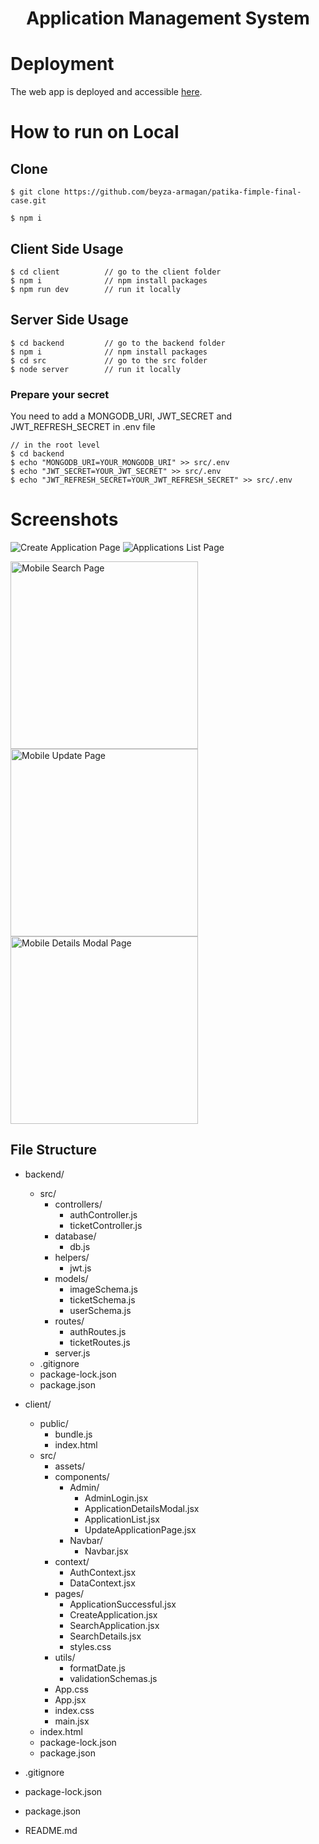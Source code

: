 <h1 align="center">
Application Management System
</h1>

# Deployment

The web app is deployed and accessible [here](https://coruscating-alfajores-652f87.netlify.app/basvuru-olustur).

# How to run on Local

## Clone
```terminal
$ git clone https://github.com/beyza-armagan/patika-fimple-final-case.git

$ npm i
```

## Client Side Usage
```terminal
$ cd client          // go to the client folder
$ npm i              // npm install packages
$ npm run dev        // run it locally
```
## Server Side Usage
```terminal
$ cd backend         // go to the backend folder
$ npm i              // npm install packages
$ cd src             // go to the src folder
$ node server        // run it locally
```

### Prepare your secret

You need to add a MONGODB_URI, JWT_SECRET and JWT_REFRESH_SECRET in .env file

```terminal
// in the root level
$ cd backend
$ echo "MONGODB_URI=YOUR_MONGODB_URI" >> src/.env
$ echo "JWT_SECRET=YOUR_JWT_SECRET" >> src/.env
$ echo "JWT_REFRESH_SECRET=YOUR_JWT_REFRESH_SECRET" >> src/.env
```

# Screenshots

![Create Application Page](./client/public/looks/createApp.PNG)
![Applications List Page](./client/public/looks/applicaitonListAllTypes.PNG)
<p float="left">
  <img src="./client/public/looks/mobileApplicationUpdate.PNG" alt="Mobile Search Page" width="300"/>
  <img src="./client/public/looks/mobileSearchApplicationWithResponse.PNG" alt="Mobile Update Page" width="300"/>
  <img src="./client/public/looks/mobileApplicationDetailsModal.PNG" alt="Mobile Details Modal Page" width="300"/>
</p>


## File Structure
- backend/
  - src/
    - controllers/
      - authController.js
      - ticketController.js
    - database/
      - db.js
    - helpers/
      - jwt.js
    - models/
      - imageSchema.js
      - ticketSchema.js
      - userSchema.js
    - routes/
      - authRoutes.js
      - ticketRoutes.js
    - server.js
  - .gitignore
  - package-lock.json
  - package.json

- client/
  - public/
    - bundle.js
    - index.html
  - src/
    - assets/
    - components/
      - Admin/
        - AdminLogin.jsx
        - ApplicationDetailsModal.jsx
        - ApplicationList.jsx
        - UpdateApplicationPage.jsx
      - Navbar/
        - Navbar.jsx
    - context/
      - AuthContext.jsx
      - DataContext.jsx
    - pages/
      - ApplicationSuccessful.jsx
      - CreateApplication.jsx
      - SearchApplication.jsx
      - SearchDetails.jsx
      - styles.css
    - utils/
      - formatDate.js
      - validationSchemas.js 
    - App.css
    - App.jsx
    - index.css
    - main.jsx
  - index.html
  - package-lock.json
  - package.json

- .gitignore
- package-lock.json
- package.json
- README.md
